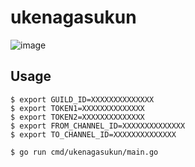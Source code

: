 # ukenagasukun

![image](https://user-images.githubusercontent.com/10114717/176880091-4267b6df-ff8d-4d73-87c3-cefc45b91def.png)

## Usage

```
$ export GUILD_ID=XXXXXXXXXXXXXX
$ export TOKEN1=XXXXXXXXXXXXXX
$ export TOKEN2=XXXXXXXXXXXXXX
$ export FROM_CHANNEL_ID=XXXXXXXXXXXXXX
$ export TO_CHANNEL_ID=XXXXXXXXXXXXXX

$ go run cmd/ukenagasukun/main.go
```


